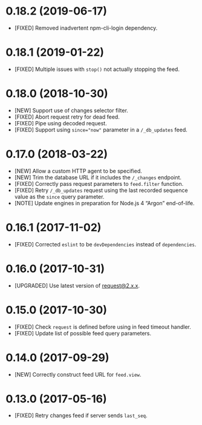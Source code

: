 # 0.18.2 (2019-06-17)

- [FIXED] Removed inadvertent npm-cli-login dependency.

# 0.18.1 (2019-01-22)
- [FIXED] Multiple issues with `stop()` not actually stopping the feed.

# 0.18.0 (2018-10-30)
- [NEW] Support use of changes selector filter.
- [FIXED] Abort request retry for dead feed.
- [FIXED] Pipe using decoded request.
- [FIXED] Support using `since="now"` parameter in a `/_db_updates` feed.

# 0.17.0 (2018-03-22)
- [NEW] Allow a custom HTTP agent to be specified.
- [NEW] Trim the database URL if it includes the `/_changes` endpoint.
- [FIXED] Correctly pass request parameters to `feed.filter` function.
- [FIXED] Retry `/_db_updates` request using the last recorded sequence value as
  the `since` query parameter.
- [NOTE] Update engines in preparation for Node.js 4 “Argon” end-of-life.

# 0.16.1 (2017-11-02)
- [FIXED] Corrected `eslint` to be `devDependencies` instead of `dependencies`.

# 0.16.0 (2017-10-31)
- [UPGRADED] Use latest version of request@2.x.x.

# 0.15.0 (2017-10-30)
- [FIXED] Check `request` is defined before using in feed timeout handler.
- [FIXED] Update list of possible feed query parameters.

# 0.14.0 (2017-09-29)
- [NEW] Correctly construct feed URL for `feed.view`.

# 0.13.0 (2017-05-16)
- [FIXED] Retry changes feed if server sends `last_seq`.
